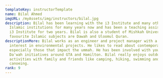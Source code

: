 ```yaml
---
templateKey: instructorTemplate
name: Bilal Ahmed
imgURL: /myAssets/img/instructors/bilal.jpg
description: Bilal has been learning with the i3 Institute and many other
  Islamic institutions for many years now and has been a teaching assistant at
  i3 Institute for two years. Bilal is also a student of Mishkah University. His
  favourite Islamic subjects are Dawah and Uloomul Quran.
descriptionMore: Bilal works as an engineer and project manager with a special
  interest in environmental projects. He likes to read about contemporary issues
  especially those that impact the ummah. He has been involved with youth and
  Da'wah initiatives around GTA and Hamilton. Bilal really enjoys outdoor
  activities with family and friends like camping, hiking, swimming and
  canoeing.
rank: 9
---
```

